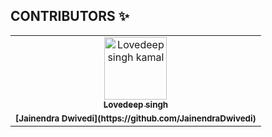 ## CONTRIBUTORS ✨

<table>
  <!-- Use not more than 7 entries in a single Row -->
  <tr>
    <td align="center">
        <a href="https://github.com/ankitsangwan1999">
            <img src="https://avatars.githubusercontent.com/u/34393512?v=4" width="100px;" alt="Lovedeep singh kamal"/>
            <br />
            <sub>
                <b>Lovedeep singh </b>
            </sub>
        </a>
        <br />
    </td>
  </tr>

  <tr>
    <td align="center">
            <sub>
                <b>[Jainendra Dwivedi](https://github.com/JainendraDwivedi)</b>
            </sub>
        <br />
    </td>
  </tr>
  
  
</table>


